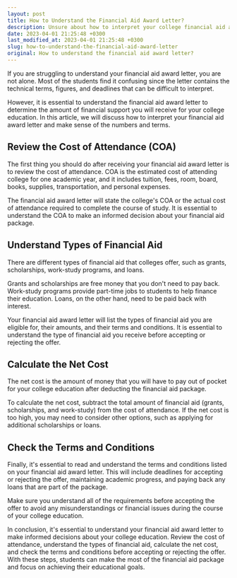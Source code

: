 ```yaml
---
layout: post
title: How to Understand the Financial Aid Award Letter?
description: Unsure about how to interpret your college financial aid award letter? Read on to learn how to make sense of the terms, figures and deadlines.
date: 2023-04-01 21:25:48 +0300
last_modified_at: 2023-04-01 21:25:48 +0300
slug: how-to-understand-the-financial-aid-award-letter
original: How to understand the financial aid award letter?
---
```

If you are struggling to understand your financial aid award letter, you are not alone. Most of the students find it confusing since the letter contains the technical terms, figures, and deadlines that can be difficult to interpret.

However, it is essential to understand the financial aid award letter to determine the amount of financial support you will receive for your college education. In this article, we will discuss how to interpret your financial aid award letter and make sense of the numbers and terms.

## Review the Cost of Attendance (COA)

The first thing you should do after receiving your financial aid award letter is to review the cost of attendance. COA is the estimated cost of attending college for one academic year, and it includes tuition, fees, room, board, books, supplies, transportation, and personal expenses.

The financial aid award letter will state the college's COA or the actual cost of attendance required to complete the course of study. It is essential to understand the COA to make an informed decision about your financial aid package.

## Understand Types of Financial Aid

There are different types of financial aid that colleges offer, such as grants, scholarships, work-study programs, and loans.

Grants and scholarships are free money that you don't need to pay back. Work-study programs provide part-time jobs to students to help finance their education. Loans, on the other hand, need to be paid back with interest.

Your financial aid award letter will list the types of financial aid you are eligible for, their amounts, and their terms and conditions. It is essential to understand the type of financial aid you receive before accepting or rejecting the offer.

## Calculate the Net Cost

The net cost is the amount of money that you will have to pay out of pocket for your college education after deducting the financial aid package.

To calculate the net cost, subtract the total amount of financial aid (grants, scholarships, and work-study) from the cost of attendance. If the net cost is too high, you may need to consider other options, such as applying for additional scholarships or loans.

## Check the Terms and Conditions

Finally, it's essential to read and understand the terms and conditions listed on your financial aid award letter. This will include deadlines for accepting or rejecting the offer, maintaining academic progress, and paying back any loans that are part of the package.

Make sure you understand all of the requirements before accepting the offer to avoid any misunderstandings or financial issues during the course of your college education.

In conclusion, it's essential to understand your financial aid award letter to make informed decisions about your college education. Review the cost of attendance, understand the types of financial aid, calculate the net cost, and check the terms and conditions before accepting or rejecting the offer. With these steps, students can make the most of the financial aid package and focus on achieving their educational goals.